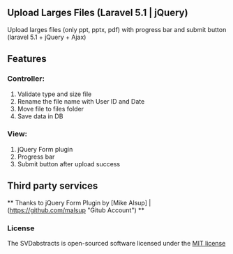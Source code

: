 ## Upload Larges Files (Laravel 5.1 | jQuery)

Upload larges files (only ppt, pptx, pdf) with progress bar and submit button (laravel 5.1 + jQuery + Ajax)

## Features

### Controller:

1. Validate type and size file
2. Rename the file name with User ID and Date
3. Move file to files folder
4. Save data in DB

### View:

1. jQuery Form plugin
2. Progress bar
3. Submit button after upload success

## Third party services

** Thanks to jQuery Form Plugin by [Mike Alsup] | (https://github.com/malsup "Gitub Account") **

### License

The SVDabstracts is open-sourced software licensed under the [MIT license](http://opensource.org/licenses/MIT)
